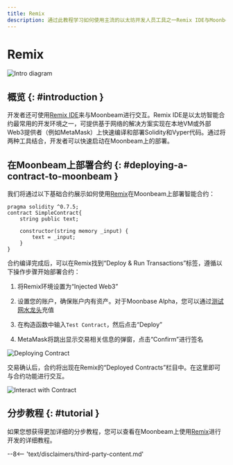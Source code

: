 ```yaml
---
title: Remix
description: 通过此教程学习如何使用主流的以太坊开发人员工具之一Remix IDE与Moonbeam进行交互。
---
```


# Remix

![Intro diagram](/images/builders/tools/eth-dev-env/remix/remix-banner.png)

## 概览 {: #introduction }

开发者还可使用[Remix IDE](https://remix.ethereum.org/)来与Moonbeam进行交互。Remix IDE是以太坊智能合约最常用的开发环境之一，可提供基于网络的解决方案实现在本地VM或外部Web3提供者（例如MetaMask）上快速编译和部署Solidity和Vyper代码。通过将两种工具结合，开发者可以快速启动在Moonbeam上的部署。

## 在Moonbeam上部署合约 {: #deploying-a-contract-to-moonbeam }

我们将通过以下基础合约展示如何使用[Remix](https://remix.ethereum.org/)在Moonbeam上部署智能合约：

```solidity
pragma solidity ^0.7.5;
contract SimpleContract{
    string public text;
    
    constructor(string memory _input) {
        text = _input;
    }
}
```

合约编译完成后，可以在Remix找到“Deploy & Run Transactions”标签，遵循以下操作步骤开始部署合约：

1. 将Remix环境设置为“Injected Web3”

2. 设置您的账户，确保账户内有资产。对于Moonbase Alpha，您可以通过[测试网水龙头](/builders/get-started/moonbase/#discord-mission-control/)充值

3. 在构造函数中输入`Test Contract`，然后点击“Deploy”

4. MetaMask将跳出显示交易相关信息的弹窗，点击“Confirm”进行签名

![Deploying Contract](/images/builders/tools/eth-dev-env/remix/remix-1.png)

交易确认后，合约将出现在Remix的“Deployed Contracts”栏目中。在这里即可与合约功能进行交互。

![Interact with Contract](/images/builders/tools/eth-dev-env/remix/remix-2.png)

## 分步教程 {: #tutorial }

如果您想获得更加详细的分步教程，您可以查看在Moonbeam上使用[Remix](/builders/interact/remix/)进行开发的详细教程。

--8<-- 'text/disclaimers/third-party-content.md'
